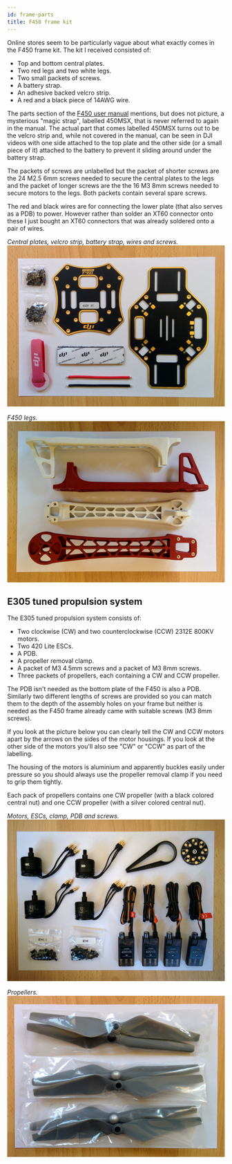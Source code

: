 ```yaml
---
id: frame-parts
title: F450 frame kit
---
```


Online stores seem to be particularly vague about what exactly comes in the F450 frame kit. The kit I received consisted of:

* Top and bottom central plates.
* Two red legs and two white legs.
* Two small packets of screws.
* A battery strap.
* An adhesive backed velcro strip.
* A red and a black piece of 14AWG wire.

The parts section of the [F450 user manual](http://dl.djicdn.com/downloads/flamewheel/en/F450_User_Manual_v2.2_en.pdf) mentions, but does not picture, a mysterious "magic strap", labelled 450MSX, that is never referred to again in the manual. The actual part that comes labelled 450MSX turns out to be the velcro strip and, while not covered in the manual, can be seen in DJI videos with one side attached to the top plate and the other side (or a small piece of it) attached to the battery to prevent it sliding around under the battery strap.

The packets of screws are unlabelled but the packet of shorter screws are the 24 M2.5 6mm screws needed to secure the central plates to the legs and the packet of longer screws are the the 16 M3 8mm screws needed to secure motors to the legs. Both packets contain several spare screws.

The red and black wires are for connecting the lower plate (that also serves as a PDB) to power. However rather than solder an XT60 connector onto these I just bought an XT60 connectors that was already soldered onto a pair of wires.

_Central plates, velcro strip, battery strap, wires and screws._  
![F450 parts](assets/images/assembly/frame/parts/f450-kit-parts.jpg)

_F450 legs._  
![F450 legs](assets/images/assembly/frame/parts/f450-kit-parts-legs.jpg)

E305 tuned propulsion system
----------------------------

The E305 tuned propulsion system consists of:

* Two clockwise (CW) and two counterclockwise (CCW) 2312E 800KV motors.
* Two 420 Lite ESCs.
* A PDB.
* A propeller removal clamp.
* A packet of M3 4.5mm screws and a packet of M3 8mm screws.
* Three packets of propellers, each containing a CW and CCW propeller.

The PDB isn't needed as the bottom plate of the F450 is also a PDB. Similarly two different lengths of screws are provided so you can match them to the depth of the assembly holes on your frame but neither is needed as the F450 frame already came with suitable screws (M3 8mm screws).

If you look at the picture below you can clearly tell the CW and CCW motors apart by the arrows on the sides of the motor housings. If you look at the other side of the motors you'll also see "CW" or "CCW" as part of the labelling.

The housing of the motors is aluminium and apparently buckles easily under pressure so you should always use the propeller removal clamp if you need to grip them tightly.

Each pack of propellers contains one CW propeller (with a black colored central nut) and one CCW propeller (with a silver colored central nut).

_Motors, ESCs, clamp, PDB and screws._  
![E305 parts](assets/images/assembly/frame/parts/e305-system-parts.jpg)

_Propellers._  
![propellers](assets/images/assembly/frame/parts/e305-system-parts-props.jpg)
